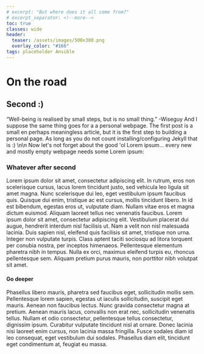 ```yaml
---
# excerpt: "But where does it all come from?"
# excerpt_separator: <!--more-->
toc: true
classes: wide
header:
  teaser: /assets/images/500x300.png
  overlay_color: "#166"
tags: placeholder Ansible
---
```

# On the road

## Second :)
“Well-being is realised by small steps, but is no small thing.” -Wiseguy
And I suppose the same thing goes for a a personal webpage. The first post is a small en perhaps meaningless article, but it is the first step to building a personal page.
As long as you do not count installing/configuring Jekyll that is :) \n\n
Now let's not forget about the good 'ol Lorem ipsum... every new and mostly empty webpage needs some Lorem ipsum:

### Whatever after second
Lorem ipsum dolor sit amet, consectetur adipiscing elit. In rutrum, eros non scelerisque cursus, lacus lorem tincidunt justo, sed vehicula leo ligula sit amet magna. Nunc scelerisque dui leo, eget vestibulum ipsum faucibus quis. Quisque dui enim, tristique ac est cursus, mollis tincidunt libero. In id est bibendum, egestas eros ut, vulputate diam. Nullam vitae eros et magna dictum euismod. Aliquam laoreet tellus nec venenatis faucibus. Lorem ipsum dolor sit amet, consectetur adipiscing elit. Vestibulum placerat dui augue, hendrerit interdum nisl facilisis ut. Nam a velit non nisl malesuada lacinia. Duis sapien nisl, eleifend quis facilisis sit amet, tristique non urna. Integer non vulputate turpis. Class aptent taciti sociosqu ad litora torquent per conubia nostra, per inceptos himenaeos. Pellentesque elementum pharetra nibh in tempus. Nulla ex orci, maximus eleifend turpis eu, rhoncus pellentesque sem. Aliquam pretium purus mauris, non porttitor nibh volutpat sit amet.

#### Go deeper
Phasellus libero mauris, pharetra sed faucibus eget, sollicitudin mollis sem. Pellentesque lorem sapien, egestas ut iaculis sollicitudin, suscipit eget mauris. Aenean non faucibus lectus. Nunc gravida consectetur magna at pretium. Aenean mauris lacus, convallis non erat nec, sollicitudin venenatis tellus. Nullam et odio consectetur, pellentesque tellus consectetur, dignissim ipsum. Curabitur vulputate tincidunt nisl at ornare. Donec lacinia nisi laoreet enim cursus, non lacinia massa fringilla. Fusce sodales diam id leo consequat, eget vestibulum dui sodales. Phasellus diam elit, tincidunt eget condimentum at, feugiat eu massa.
